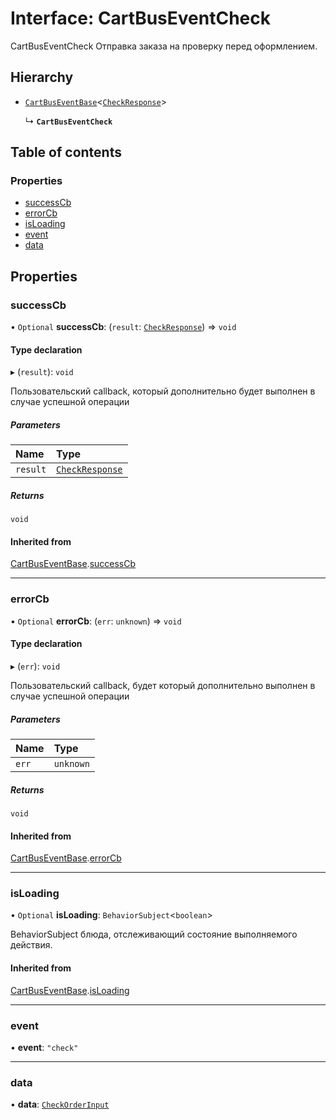 # Interface: CartBusEventCheck

CartBusEventCheck
Отправка заказа на проверку перед оформлением.

## Hierarchy

- [`CartBusEventBase`](CartBusEventBase.md)<[`CheckResponse`](CheckResponse.md)\>

  ↳ **`CartBusEventCheck`**

## Table of contents

### Properties

- [successCb](CartBusEventCheck.md#successcb)
- [errorCb](CartBusEventCheck.md#errorcb)
- [isLoading](CartBusEventCheck.md#isloading)
- [event](CartBusEventCheck.md#event)
- [data](CartBusEventCheck.md#data)

## Properties

### successCb

• `Optional` **successCb**: (`result`: [`CheckResponse`](CheckResponse.md)) => `void`

#### Type declaration

▸ (`result`): `void`

Пользовательский callback, который дополнительно будет выполнен в случае успешной операции

##### Parameters

| Name | Type |
| :------ | :------ |
| `result` | [`CheckResponse`](CheckResponse.md) |

##### Returns

`void`

#### Inherited from

[CartBusEventBase](CartBusEventBase.md).[successCb](CartBusEventBase.md#successcb)

___

### errorCb

• `Optional` **errorCb**: (`err`: `unknown`) => `void`

#### Type declaration

▸ (`err`): `void`

Пользовательский callback, будет который дополнительно  выполнен в случае успешной операции

##### Parameters

| Name | Type |
| :------ | :------ |
| `err` | `unknown` |

##### Returns

`void`

#### Inherited from

[CartBusEventBase](CartBusEventBase.md).[errorCb](CartBusEventBase.md#errorcb)

___

### isLoading

• `Optional` **isLoading**: `BehaviorSubject`<`boolean`\>

BehaviorSubject блюда, отслеживающий состояние выполняемого действия.

#### Inherited from

[CartBusEventBase](CartBusEventBase.md).[isLoading](CartBusEventBase.md#isloading)

___

### event

• **event**: ``"check"``

___

### data

• **data**: [`CheckOrderInput`](CheckOrderInput.md)
